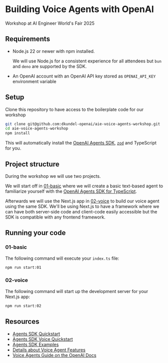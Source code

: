 # Building Voice Agents with OpenAI

Workshop at AI Engineer World's Fair 2025

## Requirements

- Node.js 22 or newer with npm installed.

  We will use Node.js for a consistent experience for all attendees but `bun` and `deno` are supported by the SDK.

- An OpenAI account with an OpenAI API key stored as `OPENAI_API_KEY` environment variable

## Setup

Clone this repository to have access to the boilerplate code for our workshop

```bash
git clone git@github.com:dkundel-openai/aie-voice-agents-workshop.git
cd aie-voice-agents-workshop
npm install
```

This will automatically install the [OpenAI Agents SDK](https://openai.github.io/openai-agents-js), [`zod`](https://zod.dev) and TypeScript for you.

## Project structure

During the workshop we will use two projects.

We will start off in [01-basic](01-basic/) where we will create a basic text-based agent to familiarize yourself with the [OpenAI Agents SDK for TypeScript](https://openai.github.io/openai-agents-js/).

Afterwards we will use the Next.js app in [02-voice](02-voice/) to build our voice agent using the same SDK. We'll be using Next.js to have a framework where we can have both server-side code and client-code easily accessible but the SDK is compatible with any frontend framework.

## Running your code

### 01-basic

The following command will execute your `index.ts` file:

```bash
npm run start:01
```

### 02-voice

The following command will start up the development server for your Next.js app:

```bash
npm run start:02
```

## Resources

- [Agents SDK Quickstart](https://openai.github.io/openai-agents-js/guides/quickstart)
- [Agents SDK Voice Quickstart](https://openai.github.io/openai-agents-js/guides/voice-agents/quickstart/)
- [Agents SDK Examples](https://github.com/openai/openai-agents-js-internal/tree/main/examples)
- [Details about Voice Agent Features](https://openai.github.io/openai-gents-js/guides/voice-agents/build/)
- [Voice Agents Guide on the OpenAI Docs](https://platform.openai.com/docs/guides/voice-agents)
